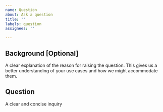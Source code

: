 ```yaml
---
name: Question
about: Ask a question
title: ''
labels: question
assignees: ''

---
```


## Background [Optional]
A clear explanation of the reason for raising the question. 
This gives us a better understanding of your use cases and how we might accommodate them.

## Question
A clear and concise inquiry
